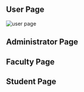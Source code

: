 ## User Page ##
![user page](http://via.placeholder.com/200x150)

## Administrator Page ##
## Faculty Page ##
## Student Page ##
